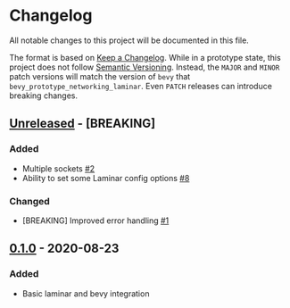 # Changelog

All notable changes to this project will be documented in this file.

The format is based on [Keep a Changelog](https://keepachangelog.com/en/1.0.0/). While in a prototype state, this project does not follow [Semantic Versioning](https://semver.org/spec/v2.0.0.html). Instead, the `MAJOR` and `MINOR` patch versions will match the version of `bevy` that `bevy_prototype_networking_laminar`. Even `PATCH` releases can introduce breaking changes.

## [Unreleased] - [BREAKING]

### Added

- Multiple sockets [#2](https://github.com/ncallaway/bevy_prototype_networking_laminar/issues/2)
- Ability to set some Laminar config options [#8](https://github.com/ncallaway/bevy_prototype_networking_laminar/issues/8)

### Changed

- [BREAKING] Improved error handling [#1](https://github.com/ncallaway/bevy_prototype_networking_laminar/issues/1)

## [0.1.0] - 2020-08-23

### Added

- Basic laminar and bevy integration

[unreleased]: https://github.com/ncallaway/bevy_prototype_networking_laminar/compare/0.1.0...HEAD
[0.1.0]: https://github.com/ncallaway/bevy_prototype_networking_laminar/releases/tag/0.1.0

